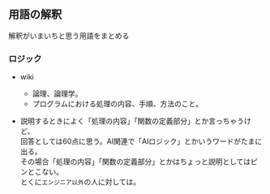 ﻿## 用語の解釈
解釈がいまいちと思う用語をまとめる

### ロジック

* wiki
    - 論理、論理学。
    - プログラムにおける処理の内容、手順、方法のこと。

* 説明するときによく「処理の内容」「関数の定義部分」とか言っちゃうけど、  
回答としては60点に思う。AI関連で「AIロジック」とかいうワードがたまに出る。  
その場合「処理の内容」「関数の定義部分」とかはちょっと説明としてはピンとこない。  
とくに`エンジニア以外`の人に対しては。